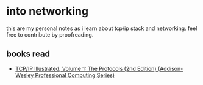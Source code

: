# into networking

this are my personal notes as i learn about tcp/ip stack and networking. feel free to contribute by proofreading.

## books read

- [TCP/IP Illustrated, Volume 1: The Protocols (2nd Edition) (Addison-Wesley Professional Computing Series)](https://www.amazon.com/TCP-Illustrated-Protocols-Addison-Wesley-Professional/dp/0321336313/ref=tmm_hrd_swatch_0?_encoding=UTF8&qid=&sr=)
